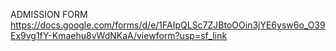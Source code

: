 ADMISSION FORM 
https://docs.google.com/forms/d/e/1FAIpQLSc7ZJBtoOOin3jYE6ysw6o_O39Ex9vg1fY-Kmaehu8vWdNKaA/viewform?usp=sf_link
